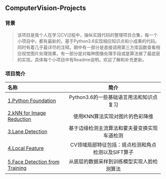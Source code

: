 ## ComputerVision-Projects

### 背景
>该项目是我个人在学习CV过程中，操纵实践代码的整理项目合集，每一个小项目中，都有最新的，基于Python3.6实现相应知识点和小成果的代码。同时有着几乎最详尽的注释。期中有一部分是直接调用第三方库函数查看相应视觉图片处理效果，有一部分是对每种图像处理手段或是算法做了最底层的实现。具体每个小项目中有Readme说明。欢迎了解和补充更新。

### 项目简介
|名称|简介|
|:-------------|:-------------:|
|[1.Python Foundation](https://github.com/LittleHeap/ComputerVision-Projects/tree/master/1.Python%20Foundation)|Python3.6的一些基础语言用法和知识点复习|
|[2.kNN for Image Reduction](https://github.com/LittleHeap/ComputerVision-Projects/tree/master/2.kNN%20for%20Image%20Reduction)|使用KNN算法实现对图片的色彩降维|
|[3.Lane Detection](https://github.com/LittleHeap/ComputerVision-Projects/tree/master/3.Lane%20Detection)|基于边缘检测主流算法和霍夫曼变换实现车道检测|
|[4.Local Feature](https://github.com/LittleHeap/ComputerVision-Projects/tree/master/4.Local%20Feature)|CV领域局部特征包括：斑点检测和角点检测以及SIFT算子|
|[5.Face Detection from Training](https://github.com/LittleHeap/ComputerVision-Projects/tree/master/5.Face%20Detection%20from%20Training)|从底层的数据采样到训练模型实现人脸检测算法|
